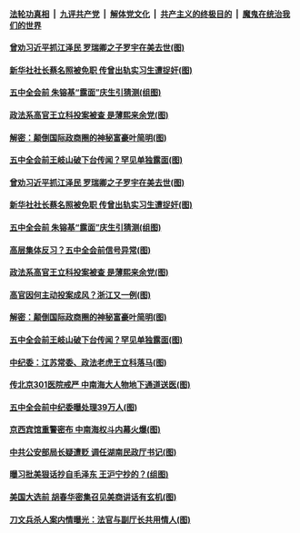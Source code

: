 

####  [法轮功真相](../../../../basic/blob/master/README.md?t=10260331) &nbsp;|&nbsp; [九评共产党](../../../../9ping.md/blob/master/README.md?t=10260331) &nbsp;|&nbsp; [解体党文化](../../../../jtdwh.md/blob/master/README.md?t=10260331)  &nbsp;|&nbsp; [共产主义的终极目的](../../../../gczydzjmd.md/blob/master/README.md?t=10260331) &nbsp;|&nbsp; [魔鬼在统治我们的世界](../../../../mgztzwmdsj.md/blob/master/README.md?t=10260331) 

#### [曾劝习近平抓江泽民 罗瑞卿之子罗宇在美去世(图)](../pages/p2/950375.md?t=10260331) 

#### [新华社社长蔡名照被免职 传曾出轨实习生遭捉奸(图)](../pages/p2/950359.md?t=10260331) 

#### [五中全会前 朱镕基“露面”庆生引猜测(组图)](../pages/p2/950342.md?t=10260331) 

#### [政法系高官王立科投案被查 是薄熙来余党(图)](../pages/p2/950334.md?t=10260331) 

#### [解密：颠倒国际政商圈的神秘富豪叶简明(图)](../pages/p2/950269.md?t=10260331) 

#### [五中全会前王岐山破下台传闻？罕见单独露面(图)](../pages/p2/950279.md?t=10260331) 

#### [曾劝习近平抓江泽民 罗瑞卿之子罗宇在美去世(图)](../pages/p2/950375.md?t=10260331) 

#### [新华社社长蔡名照被免职 传曾出轨实习生遭捉奸(图)](../pages/p2/950359.md?t=10260331) 

#### [五中全会前 朱镕基“露面”庆生引猜测(组图)](../pages/p2/950342.md?t=10260331) 

#### [高层集体反习？五中全会前信号异常(图)](../pages/p2/950295.md?t=10260331) 

#### [政法系高官王立科投案被查 是薄熙来余党(图)](../pages/p2/950334.md?t=10260331) 

#### [高官因何主动投案成风？浙江又一例(图)](../pages/p2/950291.md?t=10260331) 

#### [解密：颠倒国际政商圈的神秘富豪叶简明(图)](../pages/p2/950269.md?t=10260331) 

#### [五中全会前王岐山破下台传闻？罕见单独露面(图)](../pages/p2/950279.md?t=10260331) 

#### [中纪委：江苏常委、政法老虎王立科落马(图)](../pages/p2/950299.md?t=10260331) 


#### [传北京301医院戒严 中南海大人物地下通道送医(图)](../pages/p2/950266.md?t=10260331) 

#### [五中全会前中纪委曝处理39万人(图)](../pages/p2/950250.md?t=10260331) 


#### [京西宾馆重警密布 中南海权斗内幕火爆(图)](../pages/p2/950255.md?t=10260331) 

#### [中共公安部局长疑遭贬 调任湖南民政厅书记(图)](../pages/p2/950238.md?t=10260331) 

#### [曝习批美狠话抄自毛泽东 王沪宁抄的？(组图)](../pages/p2/950236.md?t=10260331) 



#### [美国大选前 胡春华密集召见美商讲话有玄机(图)](../pages/p2/950143.md?t=10260331) 

#### [刀文兵杀人案内情曝光：法官与副厅长共用情人(图)](../pages/p2/950120.md?t=10260331) 

